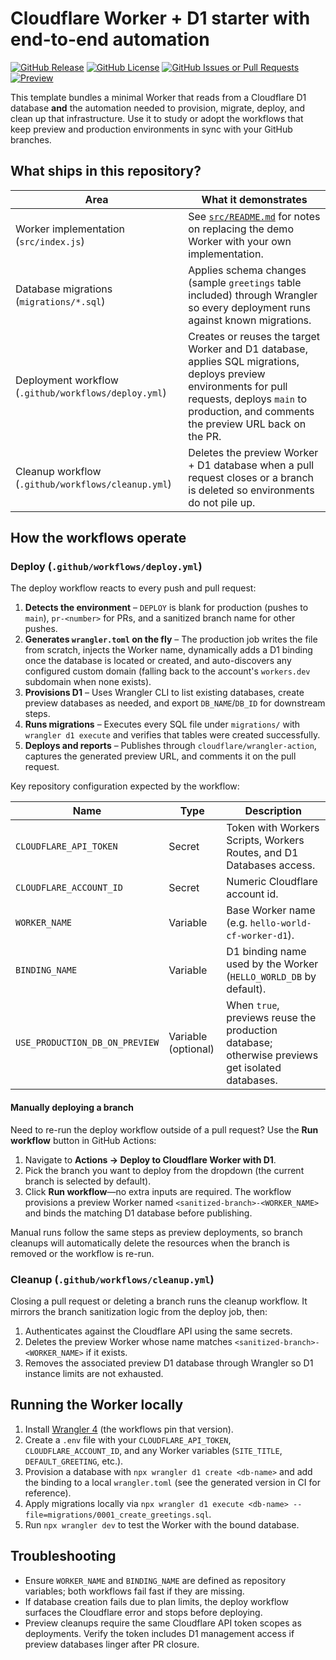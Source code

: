 # Cloudflare Worker + D1 starter with end-to-end automation

[![GitHub Release](https://img.shields.io/github/v/release/Muppet1856/Hello_World_CF_Worker_D1)](https://github.com/Muppet1856/Hello_World_CF_Worker_D1/releases) [![GitHub License](https://img.shields.io/github/license/Muppet1856/Hello_World_CF_Worker_D1)](https://github.com/Muppet1856/Hello_World_CF_Worker_D1/blob/main/LICENSE) [![GitHub Issues or Pull Requests](https://img.shields.io/github/issues/Muppet1856/Hello_World_CF_Worker_D1)](https://github.com/Muppet1856/Hello_World_CF_Worker_D1/issues) <!-- PREVIEW_BADGE_START -->[![Preview](https://img.shields.io/badge/preview-production-purple?link=https://hello-world.zellen.workers.dev)](https://hello-world.zellen.workers.dev)<!-- PREVIEW_BADGE_END -->

This template bundles a minimal Worker that reads from a Cloudflare D1 database **and** the automation needed to provision, migrate, deploy, and clean up that infrastructure. Use it to study or adopt the workflows that keep preview and production environments in sync with your GitHub branches.

## What ships in this repository?

| Area | What it demonstrates |
| --- | --- |
| Worker implementation (`src/index.js`) | See <a href="src/">`src/README.md`</a> for notes on replacing the demo Worker with your own implementation. |
| Database migrations (`migrations/*.sql`) | Applies schema changes (sample `greetings` table included) through Wrangler so every deployment runs against known migrations. |
| Deployment workflow (`.github/workflows/deploy.yml`) | Creates or reuses the target Worker and D1 database, applies SQL migrations, deploys preview environments for pull requests, deploys `main` to production, and comments the preview URL back on the PR. |
| Cleanup workflow (`.github/workflows/cleanup.yml`) | Deletes the preview Worker + D1 database when a pull request closes or a branch is deleted so environments do not pile up. |

## How the workflows operate

### Deploy (`.github/workflows/deploy.yml`)

The deploy workflow reacts to every push and pull request:

1. **Detects the environment** – `DEPLOY` is blank for production (pushes to `main`), `pr-<number>` for PRs, and a sanitized branch name for other pushes.
2. **Generates `wrangler.toml` on the fly** – The production job writes the file from scratch, injects the Worker name, dynamically adds a D1 binding once the database is located or created, and auto-discovers any configured custom domain (falling back to the account's `workers.dev` subdomain when none exists).
3. **Provisions D1** – Uses Wrangler CLI to list existing databases, create preview databases as needed, and export `DB_NAME`/`DB_ID` for downstream steps.
4. **Runs migrations** – Executes every SQL file under `migrations/` with `wrangler d1 execute` and verifies that tables were created successfully.
5. **Deploys and reports** – Publishes through `cloudflare/wrangler-action`, captures the generated preview URL, and comments it on the pull request.

Key repository configuration expected by the workflow:

| Name | Type | Description |
| --- | --- | --- |
| `CLOUDFLARE_API_TOKEN` | Secret | Token with Workers Scripts, Workers Routes, and D1 Databases access. |
| `CLOUDFLARE_ACCOUNT_ID` | Secret | Numeric Cloudflare account id. |
| `WORKER_NAME` | Variable | Base Worker name (e.g. `hello-world-cf-worker-d1`). |
| `BINDING_NAME` | Variable | D1 binding name used by the Worker (`HELLO_WORLD_DB` by default). |
| `USE_PRODUCTION_DB_ON_PREVIEW` | Variable (optional) | When `true`, previews reuse the production database; otherwise previews get isolated databases. |

#### Manually deploying a branch

Need to re-run the deploy workflow outside of a pull request? Use the **Run workflow** button in GitHub Actions:

1. Navigate to **Actions → Deploy to Cloudflare Worker with D1**.
2. Pick the branch you want to deploy from the dropdown (the current branch is selected by default).
3. Click **Run workflow**—no extra inputs are required. The workflow provisions a preview Worker named `<sanitized-branch>-<WORKER_NAME>` and binds the matching D1 database before publishing.

Manual runs follow the same steps as preview deployments, so branch cleanups will automatically delete the resources when the branch is removed or the workflow is re-run.

### Cleanup (`.github/workflows/cleanup.yml`)

Closing a pull request or deleting a branch runs the cleanup workflow. It mirrors the branch sanitization logic from the deploy job, then:

1. Authenticates against the Cloudflare API using the same secrets.
2. Deletes the preview Worker whose name matches `<sanitized-branch>-<WORKER_NAME>` if it exists.
3. Removes the associated preview D1 database through Wrangler so D1 instance limits are not exhausted.

## Running the Worker locally

1. Install [Wrangler 4](https://developers.cloudflare.com/workers/wrangler/install-and-update/) (the workflows pin that version).
2. Create a `.env` file with your `CLOUDFLARE_API_TOKEN`, `CLOUDFLARE_ACCOUNT_ID`, and any Worker variables (`SITE_TITLE`, `DEFAULT_GREETING`, etc.).
3. Provision a database with `npx wrangler d1 create <db-name>` and add the binding to a local `wrangler.toml` (see the generated version in CI for reference).
4. Apply migrations locally via `npx wrangler d1 execute <db-name> --file=migrations/0001_create_greetings.sql`.
5. Run `npx wrangler dev` to test the Worker with the bound database.

## Troubleshooting

- Ensure `WORKER_NAME` and `BINDING_NAME` are defined as repository variables; both workflows fail fast if they are missing.
- If database creation fails due to plan limits, the deploy workflow surfaces the Cloudflare error and stops before deploying.
- Preview cleanups require the same Cloudflare API token scopes as deployments. Verify the token includes D1 management access if preview databases linger after PR closure.
